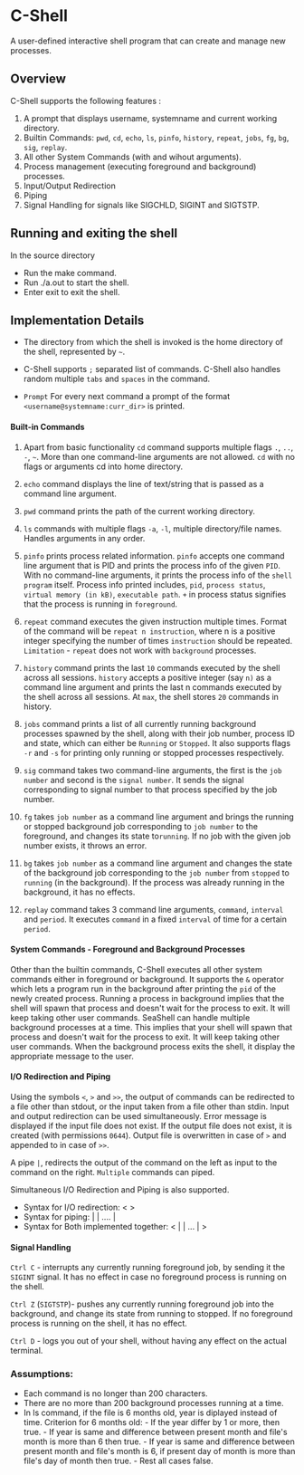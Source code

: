 # C-Shell
A user-defined interactive shell program that can create and manage new processes.

## Overview
C-Shell supports the following features :

1. A prompt that displays username, systemname and current working directory.
2. Builtin Commands: `pwd`, `cd`, `echo`, `ls`, `pinfo`, `history`, `repeat`, `jobs`, `fg`, `bg`, `sig`, `replay`.
3. All other System Commands (with and wihout arguments).
4. Process management (executing foreground and background) processes.
5. Input/Output Redirection
6. Piping
7. Signal Handling for signals like SIGCHLD, SIGINT and SIGTSTP.

## Running and exiting the shell
In the source directory

- Run the make command.
- Run ./a.out to start the shell.
- Enter exit to exit the shell.

## Implementation Details

- The directory from which the shell is invoked is the home directory of the shell, represented by `~`.

- C-Shell supports `;` separated list of commands. C-Shell also handles random multiple `tabs` and `spaces` in the command.

- `Prompt` For every next command a prompt of the format `<username@systemname:curr_dir>` is printed.

#### Built-in Commands
1. Apart from basic functionality `cd` command supports multiple flags `.`, `..`, `-`, `~`. More than one command-line arguments are not allowed. `cd` with no flags or arguments cd into home directory.

2. `echo` command displays the line of text/string that is passed as a command line argument.

3. `pwd` command prints the path of the current working directory.

4. `ls` commands with multiple flags `-a`, `-l`, multiple directory/file names. Handles arguments in any order.

5. `pinfo` prints process related information. `pinfo` accepts one command line argument that is PID and prints the process info of the given `PID`. With no command-line arguments, it prints the process info of the `shell program` itself. Process info printed includes, `pid`, `process status`, `virtual memory (in kB)`, `executable path`. `+` in process status signifies that the process is running in `foreground`.  

6. `repeat` command executes the given instruction multiple times. Format of the command will be `repeat n instruction`, where n is a positive integer specifying the number of times `instruction` should be repeated. `Limitation` - `repeat` does not work with `background` processes.

7. `history` command prints the last `10` commands executed by the shell across all sessions. `history` accepts a positive integer (say `n)` as a command line argument and prints the last n commands executed by the shell across all sessions. At `max`, the shell stores `20` commands in history.

8. `jobs` command prints a list of all currently running background processes spawned by the shell, along with their job number, process ID and state, which can either be `Running`​ or `​Stopped`​. It also supports flags `-r` and `-s` for printing only running or stopped processes respectively.

9. `sig` command takes two command-line arguments, the first is the `job number` and second is the `signal number`. It sends the signal corresponding to signal number​ to that process specified by the job number. 

10. `fg` takes `job number` as a command line argument and brings the running or stopped background job corresponding to `job number`​ to the foreground, and changes its state to ​`running`.​ If no job with the given job number exists, it throws an error.

11. `bg` takes `job number` as a command line argument and changes the state of the background job corresponding to the `job number` from `stopped` to `running` (in the background). If the process was already running in the background, it has no effects.

12. `replay` command takes 3 command line arguments, `command`, `interval` and `period`. It executes `command` in a fixed `interval` of time for a certain `period`. 

#### System Commands - Foreground and Background Processes

Other than the builtin commands, C-Shell executes all other system commands either in foreground or background. It supports the `&` operator which lets a program run in the background after printing the `pid` of the newly created process. Running a process in background implies that the shell will spawn that process and doesn't wait for the process to exit. It will keep taking other user commands. SeaShell can handle multiple background processes at a time. This implies that your shell will spawn that process and doesn't wait for the process to exit. It will keep taking other user commands. When the background process exits the shell, it display the appropriate message to the user.

#### I/O Redirection and Piping

Using the symbols `<`, `>` and `>>`, the output of commands ​can be redirected to a file other than stdout, or the input taken from a file other than ​stdin​. Input and output redirection can be used simultaneously. Error message is displayed if the input file does not exist. If the output file does not exist, it is created (with permissions `​0644`​).
Output file is overwritten in case of `>`​ and appended to in case of ​`>>`.

A pipe `|`, redirects the output of the command on the left as input to the command on the right. `Multiple` commands can piped. 

Simultaneous I/O Redirection and Piping is also supported.
- Syntax for I/O redirection: <command> < <inputfilename> > <outputfilename>
- Syntax for piping: <command1> | <command2> | <command3> .... | <commandn>
- Syntax for Both implemented together: <command1> < <inputfilename> | <command2> | ... | <commandn> > <outputfilename>

#### Signal Handling

`Ctrl C` - interrupts any currently running foreground job, by sending it the `​SIGINT`​ signal. It has no effect in case no foreground process is running on the shell.

`Ctrl Z` (`SIGTSTP`)- pushes any currently running foreground job into the background, and change its state from running to stopped.
If no foreground process is running on the shell, it has no effect.

`Ctrl D` - logs you out of your shell, without having any effect on the actual terminal. 

### Assumptions:
 - Each command is no longer than 200 characters.
 - There are no more than 200 background processes running at a time.
 - In ls command, if the file is 6 months old, year is diplayed instead of time.
   Criterion for 6 months old: 
       - If the year differ by 1 or more, then true.
       - If year is same and difference between present month and file's month is more than 6 then true.
       - If year is same and difference between present month and file's month is 6, if present day of month is more than file's day of month then true.
       - Rest all cases false.


